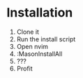 # Installation

1. Clone it
2. Run the install script
3. Open nvim
4. :MasonInstallAll
5. ???
6. Profit
